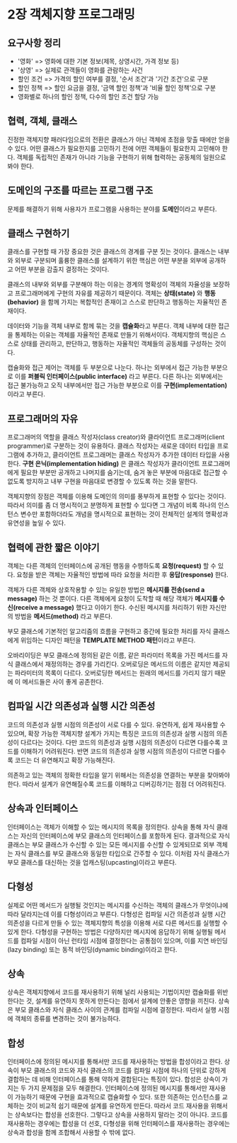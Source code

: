 # 2장 객체지향 프로그래밍
## 요구사항 정리

-  '영화' => 영화에 대한 기본 정보(제목, 상영시간, 가격 정보 등)
- '상영' => 실제로 관객들이 영화를 관람하는 사건
- 할인 조건 => 가격의 할인 여부를 결정, '순서 조건'과 '기간 조건'으로 구분
- 할인 정책 => 할인 요금을 결정, '금액 할인 정책'과 '비율 할인 정책'으로 구분
- 영화별로 하나의 할인 정책, 다수의 할인 조건 할당 가능

## 협력, 객체, 클래스
진정한 객체지향 패러다임으로의 전환은 클래스가 아닌 객체에 초점을 맞출 때에만 얻을 수 있다.
어떤 클래스가 필요한지를 고민하기 전에 어떤 객체들이 필요한지 고민해야 한다. 객체를 독립적인 존재가 아니라 기능을 구현하기 위해 협력하는 공동체의 일원으로 봐야 한다.

## 도메인의 구조를 따르는 프로그램 구조
문제를 해결하기 위해 사용자가 프로그램을 사용하는 분야를 **도메인**이라고 부른다.

## 클래스 구현하기
클래스를 구현할 때 가장 중요한 것은 클래스의 경계를 구분 짓는 것이다. 클래스는 내부와 외부로 구분되며
훌륭한 클래스를 설계하기 위한 핵심은 어떤 부분을 외부에 공개하고 어떤 부분을 감출지 결정하는 것이다.

클래스의 내부와 외부를 구분해야 하는 이유는 경계의 명확성이 객체의 자율성을 보장하고 프로그래머에게 구현의 자유를 제공하기 때문이다.
객체는 **상태(state)** 와 **행동(behavior)** 을 함께 가지는 복합적인 존재이고 스스로 판단하고 행동하는 자율적인 존재이다.

데이터와 기능을 객체 내부로 함께 묶는 것을 **캡슐화**라고 부른다.
객체 내부에 대한 접근을 통제하는 이유는 객체를 자율적인 존재로 만들기 위해서이다. 객체지향의 핵심은 스스로 상태를 관리하고, 판단하고, 행동하는
자율적인 객체들의 공동체를 구성하는 것이다.

캡슐화와 접근 제어는 객체를 두 부분으로 나눈다. 하나는 외부에서 접근 가능한 부분으로 이를 **퍼블릭 인터페이스(public interface)** 라고 부른다. 다른 하나는
외부에서는 접근 불가능하고 오직 내부에서만 접근 가능한 부분으로 이를 **구현(implementation)** 이라고 부른다.

## 프로그래머의 자유
프로그래머의 역할을 클래스 작성자(class creator)와 클라이언트 프로그래머(client programmer)로 구분하는 것이 유용하다.
클래스 작성자는 새로운 데이터 타입을 프로그램에 추가하고, 클라이언트 프로그래머는 클래스 작성자가 추가한 데이터 타입을 사용한다.
**구현 은닉(implementation hiding)** 은 클래스 작성자가 클라이언트 프로그래머에게 필요한 부분만 공개하고 나머지를 숨기는데, 숨겨 놓은 부분에 마음대로
접근할 수 없도록 방지하고 내부 구현을 마음대로 변경할 수 있도록 하는 것을 말한다.

객체지향의 장점은 객체를 이용해 도메인의 의미를 풍부하게 표현할 수 있다는 것이다. 따라서 의미를 좀 더 명시적이고 분명하게 표현할 수 있다면
그 개념이 비록 하나의 인스턴스 변수만 포함하더라도 개념을 명시적으로 표현하는 것이 전체적인 설계의 명확성과 유연성을 높일 수 있다.

## 협력에 관한 짧은 이야기
객체는 다른 객체의 인터페이스에 공개된 행동을 수행하도록 **요청(request)** 할 수 있다. 요청을 받은 객체는 자율적인 방법에 따라 요청을 처리한 후 **응답(response)** 한다.

객체가 다른 객체와 상호작용할 수 있는 유일한 방법은 **메시지를 전송(send a message)** 하는 것 뿐이다. 다른 객체에게 요청이 도착할 때 해당 객체가 **메시지를 수신(receive a message)** 했다고 이야기 한다.
수신된 메시지를 처리하기 위한 자신만의 방법을 **메서드(method)** 라고 부른다.

부모 클래스에 기본적인 알고리즘의 흐름을 구현하고 중간에 필요한 처리를 자식 클래스에게 위임하는 디자인 패턴을 **TEMPLATE METHOD 패턴**이라고 부른다.

오바리이딩은 부모 클래스에 정의된 같은 이름, 같은 파라미터 목록을 가진 메서드를 자식 클래스에서 재정의하는 경우를 가리킨다. 오버로딩은 메서드의 이름은 같지만 제공되는 파라미터의 목록이 다르다.
오버로딩한 메서드는 원래의 메서드를 가리지 않기 때문에 이 메서드들은 사이 좋게 공존한다.

## 컴파일 시간 의존성과 실행 시간 의존성
코드의 의존성과 실행 시점의 의존성이 서로 다를 수 있다. 유연하게, 쉽게 재사용할 수 있으며, 확장 가능한 객체지향 설계가 가지는 특징은 코드의 의존성과 실행 시점의 의존성이 다르다는 것이다.
다만 코드의 의존성과 실행 시점의 의존성이 다르면 다를수록 코드를 이해하기 어려워진다. 반면 코드의 의존성과 실행 시점의 의존성이 다르면 다를수록 코드는 더 유연해지고 확장 가능해진다.

의존하고 있는 객체의 정확한 타입을 알기 위해서는 의존성을 연결하는 부분을 찾아봐야 한다. 따라서 설계가 유연해질수록 코드를 이해하고 디버깅하기는 점점 더 어려워진다.

## 상속과 인터페이스
인터페이스는 객체가 이해할 수 있는 메시지의 목록을 정의한다. 상속을 통해 자식 클래스는 자신의 인터페이스에 부모 클래스의 인터페이스를 포함하게 된다. 결과적으로 자식 클래스는 부모 클래스가 수신할 수 있는 모든 메시지를 수신할 수 있게되므로
외부 객체는 자식 클래스를 부모 클래스와 동일한 타입으로 간주할 수 있다. 이처럼 자식 클래스가 부모 클래스를 대신하는 것을 업캐스팅(upcasting)이라고 부른다.

## 다형성
실제로 어떤 메서드가 실행될 것인지는 메시지를 수신하는 객체의 클래스가 무엇이냐에 따라 달라지는데 이를 다형성이라고 부른다. 다형성은 컴파일 시간 의존성과 실행 시간 의존성을 다르게 만들 수 있는 객체지향의 특성을 이용해 서로 다른 메서드를 실행할 수 있게 한다.
다형성을 구현하는 방법은 다양하지만 메시지에 응답하기 위해 실행될 메서드를 컴파일 시점이 아닌 런타임 시점에 결정한다는 공통점이 있으며, 이를 지연 바인딩(lazy binding) 또는 동적 바인딩(dynamic binding)이라고 한다.

## 상속
상속은 객체지향에서 코드를 재사용하기 위해 널리 사용되는 기법이지만 캡슐화를 위반한다는 것, 설계를 유연하지 못하게 만든다는 점에서 설계에 안좋은 영향을 끼친다. 상속은 부모 클래스와 자식 클래스 사이의 관계를 컴파일 시점에 결정한다. 따라서 실행 시점에 객체의 종류를 변경하는 것이 불가능하다.

## 합성
인터페이스에 정의된 메시지를 통해서만 코드를 재사용하는 방법을 합성이라고 한다. 상속이 부모 클래스의 코드와 자식 클래스의 코드를 컴파일 시점에 하나의 단위로 강하게 결합하는 데 비해 인터페이스를 통해 약하게 결합된다는 특징이 있다. 합성은 상속이 가지는 두 가지 문제점을 모두 해결한다.
인터페이스에 정의된 메시지를 통해서만 재사용이 가능하기 때문에 구현을 효과적으로 캡슐화할 수 있다. 또한 의존하는 인스턴스를 교체하는 것이 비교적 쉽기 때문에 설계를 유연하게 만든다. 따라서 코드 재사용을 위해서는 상속보다는 합성을 선호한다. 그렇다고 상속을 사용하지 말라는 것이 아니다. 
코드를 재사용하는 경우에는 합성을 더 선호, 다형성을 위해 인터페이스를 재사용하는 경우에는 상속과 합성을 함께 조합해서 사용할 수 밖에 없다.